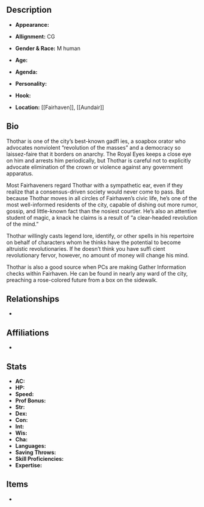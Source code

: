 ## Description
- **Appearance:** 

- **Allignment:** CG

- **Gender & Race:** M human

- **Age:** 

- **Agenda:** 

- **Personality:** 

- **Hook:** 

- **Location:** [[Fairhaven]], [[Aundair]]

## Bio
Thothar is one of the city’s best-known gadfl ies, a soapbox orator who advocates nonviolent “revolution of the masses” and a democracy so laissez-faire that it borders on anarchy. The Royal Eyes keeps a close eye on him and arrests him periodically, but Thothar is careful not to explicitly advocate elimination of the crown or violence against any government apparatus.

Most Fairhaveners regard Thothar with a sympathetic ear, even if they realize that a consensus-driven society would never come to pass. But because Thothar moves in all circles of Fairhaven’s civic life, he’s one of the most well-informed residents of the city, capable of dishing out more rumor, gossip, and little-known fact than the nosiest courtier. He’s also an attentive student of magic, a knack he claims is a result of “a clear-headed revolution of the mind.”

Thothar willingly casts legend lore, identify, or other spells in his repertoire on behalf of characters whom he thinks have the potential to become altruistic revolutionaries. If he doesn’t think you have suffi cient revolutionary fervor, however, no amount of money will change his mind.

Thothar is also a good source when PCs are making Gather Information checks within Fairhaven. He can be found in nearly any ward of the city, preaching a rose-colored future from a box on the sidewalk.

## Relationships
- 

## Affiliations
-

## Stats
- **AC:** 
- **HP:** 
- **Speed:** 
- **Prof Bonus:** 
- **Str:** 
- **Dex:** 
- **Con:** 
- **Int:** 
- **Wis:** 
- **Cha:** 
- **Languages:** 
- **Saving Throws:** 
- **Skill Proficiencies:** 
- **Expertise:** 


## Items
- 
